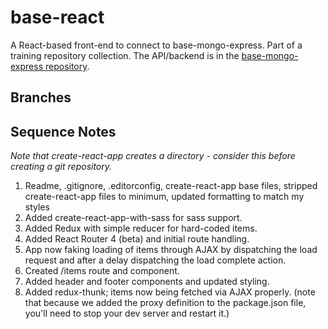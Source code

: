 # base-react

A React-based front-end to connect to base-mongo-express. Part of a training repository collection. The API/backend is in the [base-mongo-express repository](https://github.com/caltemose/base-mongo-express).

## Branches


## Sequence Notes

*Note that create-react-app creates a directory - consider this before creating a git repository.*

1. Readme, .gitignore, .editorconfig, create-react-app base files, stripped create-react-app files to minimum, updated formatting to match my styles
2. Added create-react-app-with-sass for sass support.
3. Added Redux with simple reducer for hard-coded items.
4. Added React Router 4 (beta) and initial route handling.
5. App now faking loading of items through AJAX by dispatching the load request and after a delay dispatching the load complete action.
6. Created /items route and component.
7. Added header and footer components and updated styling.
8. Added redux-thunk; items now being fetched via AJAX properly. (note that because we added the proxy definition to the package.json file, you'll need to stop your dev server and restart it.)
